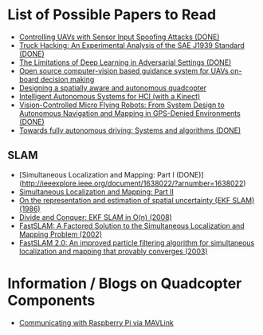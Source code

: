 List of Possible Papers to Read
===============================
  
- [Controlling UAVs with Sensor Input Spoofing Attacks (DONE)](https://www.usenix.org/conference/woot16/workshop-program/presentation/davidson)
- [Truck Hacking: An Experimental Analysis of the SAE J1939 Standard (DONE)](https://www.usenix.org/conference/woot16/workshop-program/presentation/burakova)
- [The Limitations of Deep Learning in Adversarial Settings (DONE)](http://ieeexplore.ieee.org/xpls/abs_all.jsp?arnumber=7467366)
- [Open source computer-vision based guidance system for UAVs on-board decision making](http://eprints.qut.edu.au/93430/)
- [Designing a spatially aware and autonomous quadcopter](http://ieeexplore.ieee.org/xpl/login.jsp?reload=true&tp=&arnumber=6549521&url=http%3A%2F%2Fieeexplore.ieee.org%2Fxpls%2Fabs_all.jsp%3Farnumber%3D6549521)
- [Intelligent Autonomous Systems for HCI (with a Kinect)](https://fcrar.fiu.edu/wp-content/uploads/2014/05/6_3_IntelligentAutonmousSystemsforHCI_FIU.pdf)
- [Vision-Controlled Micro Flying Robots: From System Design to Autonomous Navigation and Mapping in GPS-Denied Environments (DONE)](http://ieeexplore.ieee.org/xpls/icp.jsp?arnumber=6880770)
- [Towards fully autonomous driving: Systems and algorithms (DONE)](http://ieeexplore.ieee.org/xpls/icp.jsp?arnumber=5940562)

SLAM
----

- [Simultaneous Localization and Mapping: Part I (DONE)] (http://ieeexplore.ieee.org/document/1638022/?arnumber=1638022)
- [Simultaneous Localization and Mapping: Part II](http://ieeexplore.ieee.org/stamp/stamp.jsp?tp=&arnumber=1678144)
- [On the representation and estimation of spatial uncertainty (EKF SLAM) (1986)](http://www.frc.ri.cmu.edu/%7Ehpm/project.archive/reference.file/Smith&Cheeseman.pdf)
- [Divide and Conquer: EKF SLAM in O(n) (2008)](http://citeseerx.ist.psu.edu/viewdoc/summary?doi=10.1.1.217.4688)
- [FastSLAM: A Factored Solution to the Simultaneous Localization and Mapping Problem (2002)](http://robots.stanford.edu/papers/montemerlo.fastslam-tr.html)
- [FastSLAM 2.0: An improved particle filtering algorithm for simultaneous localization and mapping that provably converges (2003)](http://www.cs.cmu.edu/~mmde/mmdeijcai2003.pdf)

Information / Blogs on Quadcopter Components
============================================

- [Communicating with Raspberry Pi via MAVLink](http://ardupilot.org/dev/docs/raspberry-pi-via-mavlink.html)
